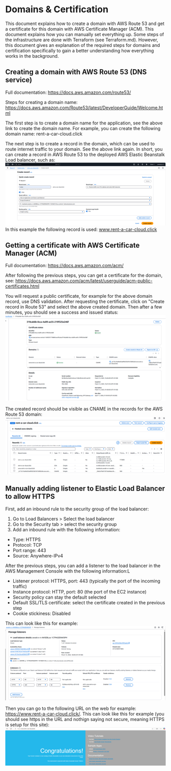 # Domains & Certification
This document explains how to create a domain with AWS Route 53 and get a certificate for this domain with AWS Certificate Manager (ACM). This document explains how you can manually set everything up. Some steps of the infrastructure are done with Terraform (see Terraform.md). However, this document gives an explanation of the required steps for domains and certification specifically to gain a better understanding how everything works in the background.

## Creating a domain with AWS Route 53 (DNS service)
Full documentation: https://docs.aws.amazon.com/route53/

Steps for creating a domain name: https://docs.aws.amazon.com/Route53/latest/DeveloperGuide/Welcome.html

The first step is to create a domain name for the application, see the above link to create the domain name. For example, you can create the following domain name: rent-a-car-cloud.click

The next step is to create a record in the domain, which can be used to route internet traffic to your domain. See the above link again. In short, you can create a record in AWS Route 53 to the deployed AWS Elastic Beanstalk Load balancer, such as:
![alt text](../assets/AWS_Route53_CreateRecord2LoadBalancer.png)
In this example the following record is used: www.rent-a-car-cloud.click


## Getting a certificate with AWS Certificate Manager (ACM)
Full documentation: https://docs.aws.amazon.com/acm/

After following the previous steps, you can get a certificate for the domain, see: https://docs.aws.amazon.com/acm/latest/userguide/acm-public-certificates.html

You will request a public certificate, for example for the above domain record, use DNS validation. After requesting the certificate, click on "Create record in Route 53" and select the above created domain. Then after a few minutes, you should see a success and issued status:
![alt text](../assets/AWS_ACM_ReqPubCert.png)

The created record should be visible as CNAME in the records for the AWS Route 53 domain:
![alt text](../assets/AWS_Route53_CNAME_Record.png)


## Manually adding listener to Elastic Load Balancer to allow HTTPS
First, add an inbound rule to the security group of the load balancer:
1. Go to Load Balancers > Select the load balancer
2. Go to the Security tab > select the security group
3. Add an inbound rule with the following information:
- Type: HTTPS
- Protocol: TCP
- Port range: 443
- Source: Anywhere-IPv4

After the previous steps, you can add a listener to the load balancer in the AWS Management Console with the following information:L
- Listener protocol: HTTPS, port: 443 (typically the port of the incoming traffic)
- Instance protocol: HTTP, port: 80 (the port of the EC2 instance)
- Security policy can stay the default selected
- Default SSL/TLS certificate: select the certificate created in the previous step
- Cookie stickiness: Disabled

This can look like this for example:
![alt text](../assets/AWS_ELB_ListenersHTTPS.png)

Then you can go to the following URL on the web for example: https://www.rent-a-car-cloud.click/. This can look like this for example (you should see https in the URL and nothign saying not secure, meaning HTTPS is setup for this site):
![alt text](../assets/AWSExampleSetupWithHTTPS.png)